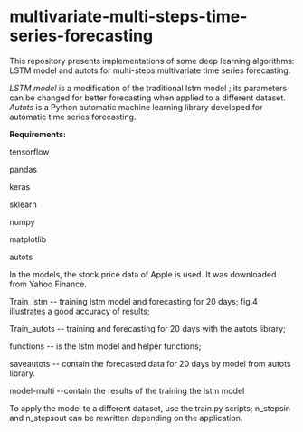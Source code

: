 # multivariate-multi-steps-time-series-forecasting

This repository presents implementations of some deep learning algorithms: LSTM model and autots for multi-steps multivariate time series forecasting. 

*LSTM model* is a modification of the traditional lstm model ; its parameters can be changed for better forecasting when applied to a different dataset.
*Autots* is a Python automatic machine learning library developed for automatic time series forecasting.

**Requirements:**

tensorflow

pandas

keras

sklearn

numpy

matplotlib

autots

In the models, the stock price data of Apple is used. It was downloaded from Yahoo Finance. 

Train_lstm -- training lstm model and forecasting for 20 days; fig.4 illustrates a good accuracy of results;

Train_autots -- training and forecasting for 20 days with the autots library;

functions -- is the lstm model and helper functions;

saveautots -- contain the forecasted data for 20 days by model from autots library.

model-multi --contain the results of the training the lstm model


To apply the model to a different dataset, use the train.py scripts;  n_stepsin and n_stepsout can be rewritten depending on the application.
